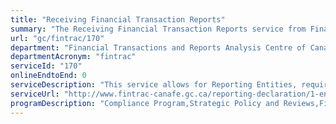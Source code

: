 ```yaml
---
title: "Receiving Financial Transaction Reports"
summary: "The Receiving Financial Transaction Reports service from Financial Transactions and Reports Analysis Centre of Canada is not available end-to-end online, according to the GC Service Inventory."
url: "gc/fintrac/170"
department: "Financial Transactions and Reports Analysis Centre of Canada"
departmentAcronym: "fintrac"
serviceId: "170"
onlineEndtoEnd: 0
serviceDescription: "This service allows for Reporting Entities, required to report financial transactions that meet certain thresholds under the under the Proceeds of Crime (Money Laundering) and Terrorist Financing Act, to submit Financial Transaction Reports electronically (batch or internet), or under certain conditions, via submission of a paper form."
serviceUrl: "http://www.fintrac-canafe.gc.ca/reporting-declaration/1-eng.asp"
programDescription: "Compliance Program,Strategic Policy and Reviews,Financial Intelligence Program,Strategic Intelligence, Research and Analytics"
---
```

